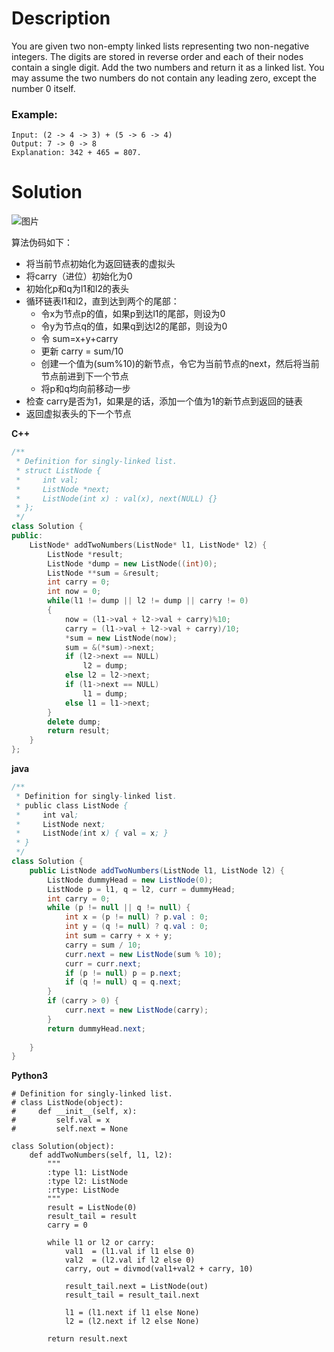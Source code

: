 # Description
You are given two non-empty linked lists representing two non-negative integers. The digits are stored in reverse order and each of their nodes contain a single digit. Add the two numbers and return it as a linked list.
You may assume the two numbers do not contain any leading zero, except the number 0 itself.  
### Example:
```
Input: (2 -> 4 -> 3) + (5 -> 6 -> 4)
Output: 7 -> 0 -> 8
Explanation: 342 + 465 = 807.
```

# Solution
![图片](https://leetcode.com/problems/add-two-numbers/Figures/2_add_two_numbers.svg)  

算法伪码如下：  

- 将当前节点初始化为返回链表的虚拟头
- 将carry（进位）初始化为0
- 初始化p和q为l1和l2的表头
- 循环链表l1和l2，直到达到两个的尾部：
    - 令x为节点p的值，如果p到达l1的尾部，则设为0
    - 令y为节点q的值，如果q到达l2的尾部，则设为0
    - 令 sum=x+y+carry
    - 更新 carry = sum/10
    - 创建一个值为(sum%10)的新节点，令它为当前节点的next，然后将当前节点前进到下一个节点
    - 将p和q均向前移动一步
- 检查 carry是否为1，如果是的话，添加一个值为1的新节点到返回的链表
- 返回虚拟表头的下一个节点


**C++**  
```C++
/**
 * Definition for singly-linked list.
 * struct ListNode {
 *     int val;
 *     ListNode *next;
 *     ListNode(int x) : val(x), next(NULL) {}
 * };
 */
class Solution {
public:
    ListNode* addTwoNumbers(ListNode* l1, ListNode* l2) {
        ListNode *result;
        ListNode *dump = new ListNode((int)0);
        ListNode **sum = &result;
        int carry = 0;
        int now = 0;
        while(l1 != dump || l2 != dump || carry != 0)
        {
            now = (l1->val + l2->val + carry)%10;
            carry = (l1->val + l2->val + carry)/10;
            *sum = new ListNode(now);
            sum = &(*sum)->next;    
            if (l2->next == NULL)
                l2 = dump;
            else l2 = l2->next;
            if (l1->next == NULL)
                l1 = dump;
            else l1 = l1->next;
        }
        delete dump;
        return result;
    }
};
```
**java**  
```java
/**
 * Definition for singly-linked list.
 * public class ListNode {
 *     int val;
 *     ListNode next;
 *     ListNode(int x) { val = x; }
 * }
 */
class Solution {
    public ListNode addTwoNumbers(ListNode l1, ListNode l2) {
        ListNode dummyHead = new ListNode(0);
        ListNode p = l1, q = l2, curr = dummyHead;
        int carry = 0;
        while (p != null || q != null) {
            int x = (p != null) ? p.val : 0;
            int y = (q != null) ? q.val : 0;
            int sum = carry + x + y;
            carry = sum / 10;
            curr.next = new ListNode(sum % 10);
            curr = curr.next;
            if (p != null) p = p.next;
            if (q != null) q = q.next;
        }
        if (carry > 0) {
            curr.next = new ListNode(carry);
        }
        return dummyHead.next;
        
    }
}
```
**Python3**
```Python3
# Definition for singly-linked list.
# class ListNode(object):
#     def __init__(self, x):
#         self.val = x
#         self.next = None

class Solution(object):
    def addTwoNumbers(self, l1, l2):
        """
        :type l1: ListNode
        :type l2: ListNode
        :rtype: ListNode
        """
        result = ListNode(0)
        result_tail = result
        carry = 0
                
        while l1 or l2 or carry:            
            val1  = (l1.val if l1 else 0)
            val2  = (l2.val if l2 else 0)
            carry, out = divmod(val1+val2 + carry, 10)    
                      
            result_tail.next = ListNode(out)
            result_tail = result_tail.next                      
            
            l1 = (l1.next if l1 else None)
            l2 = (l2.next if l2 else None)
               
        return result.next

```
